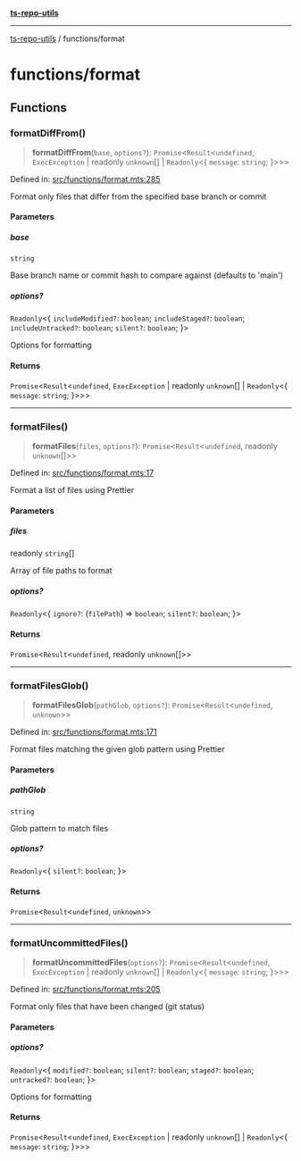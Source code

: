 [**ts-repo-utils**](../README.md)

***

[ts-repo-utils](../README.md) / functions/format

# functions/format

## Functions

### formatDiffFrom()

> **formatDiffFrom**(`base`, `options?`): `Promise`\<`Result`\<`undefined`, `ExecException` \| readonly `unknown`[] \| `Readonly`\<\{ `message`: `string`; \}\>\>\>

Defined in: [src/functions/format.mts:285](https://github.com/noshiro-pf/ts-repo-utils/blob/main/src/functions/format.mts#L285)

Format only files that differ from the specified base branch or commit

#### Parameters

##### base

`string`

Base branch name or commit hash to compare against (defaults to
  'main')

##### options?

`Readonly`\<\{ `includeModified?`: `boolean`; `includeStaged?`: `boolean`; `includeUntracked?`: `boolean`; `silent?`: `boolean`; \}\>

Options for formatting

#### Returns

`Promise`\<`Result`\<`undefined`, `ExecException` \| readonly `unknown`[] \| `Readonly`\<\{ `message`: `string`; \}\>\>\>

***

### formatFiles()

> **formatFiles**(`files`, `options?`): `Promise`\<`Result`\<`undefined`, readonly `unknown`[]\>\>

Defined in: [src/functions/format.mts:17](https://github.com/noshiro-pf/ts-repo-utils/blob/main/src/functions/format.mts#L17)

Format a list of files using Prettier

#### Parameters

##### files

readonly `string`[]

Array of file paths to format

##### options?

`Readonly`\<\{ `ignore?`: (`filePath`) => `boolean`; `silent?`: `boolean`; \}\>

#### Returns

`Promise`\<`Result`\<`undefined`, readonly `unknown`[]\>\>

***

### formatFilesGlob()

> **formatFilesGlob**(`pathGlob`, `options?`): `Promise`\<`Result`\<`undefined`, `unknown`\>\>

Defined in: [src/functions/format.mts:171](https://github.com/noshiro-pf/ts-repo-utils/blob/main/src/functions/format.mts#L171)

Format files matching the given glob pattern using Prettier

#### Parameters

##### pathGlob

`string`

Glob pattern to match files

##### options?

`Readonly`\<\{ `silent?`: `boolean`; \}\>

#### Returns

`Promise`\<`Result`\<`undefined`, `unknown`\>\>

***

### formatUncommittedFiles()

> **formatUncommittedFiles**(`options?`): `Promise`\<`Result`\<`undefined`, `ExecException` \| readonly `unknown`[] \| `Readonly`\<\{ `message`: `string`; \}\>\>\>

Defined in: [src/functions/format.mts:205](https://github.com/noshiro-pf/ts-repo-utils/blob/main/src/functions/format.mts#L205)

Format only files that have been changed (git status)

#### Parameters

##### options?

`Readonly`\<\{ `modified?`: `boolean`; `silent?`: `boolean`; `staged?`: `boolean`; `untracked?`: `boolean`; \}\>

Options for formatting

#### Returns

`Promise`\<`Result`\<`undefined`, `ExecException` \| readonly `unknown`[] \| `Readonly`\<\{ `message`: `string`; \}\>\>\>
